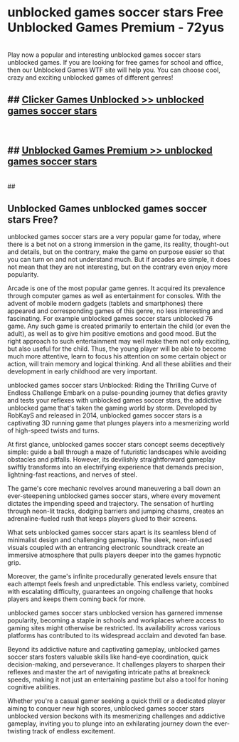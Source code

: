 # unblocked games soccer stars  Free Unblocked Games Premium - 72yus <br>
<br>
Play now a popular and interesting unblocked games soccer stars unblocked games. If you are looking for free games for school and office, then our Unblocked Games WTF site will help you. You can choose cool, crazy and exciting unblocked games of different genres!


## ##  [Clicker Games Unblocked >> unblocked games soccer stars](http://freeplayer.one?title=unblocked_games_soccer_stars&ref=UGames)
  <br>

##  ## [Unblocked Games Premium >> unblocked games soccer stars](http://freeplayer.one?title=unblocked_games_soccer_stars&ref=UGames)
  <br>
  ##



## Unblocked Games unblocked games soccer stars Free?

unblocked games soccer stars are a very popular game for today, where there is a bet not on a strong immersion in the game, its reality, thought-out and details, but on the contrary, make the game on purpose easier so that you can turn on and not understand much. But if arcades are simple, it does not mean that they are not interesting, but on the contrary even enjoy more popularity.

Arcade is one of the most popular game genres. It acquired its prevalence through computer games as well as entertainment for consoles. With the advent of mobile modern gadgets (tablets and smartphones) there appeared and corresponding games of this genre, no less interesting and fascinating. For example unblocked games soccer stars unblocked 76 game. Any such game is created primarily to entertain the child (or even the adult), as well as to give him positive emotions and good mood. But the right approach to such entertainment may well make them not only exciting, but also useful for the child. Thus, the young player will be able to become much more attentive, learn to focus his attention on some certain object or action, will train memory and logical thinking. And all these abilities and their development in early childhood are very important.

unblocked games soccer stars Unblocked: Riding the Thrilling Curve of Endless Challenge
Embark on a pulse-pounding journey that defies gravity and tests your reflexes with unblocked games soccer stars, the addictive unblocked game that's taken the gaming world by storm. Developed by RobKayS and released in 2014, unblocked games soccer stars is a captivating 3D running game that plunges players into a mesmerizing world of high-speed twists and turns.

At first glance, unblocked games soccer stars concept seems deceptively simple: guide a ball through a maze of futuristic landscapes while avoiding obstacles and pitfalls. However, its devilishly straightforward gameplay swiftly transforms into an electrifying experience that demands precision, lightning-fast reactions, and nerves of steel.

The game's core mechanic revolves around maneuvering a ball down an ever-steepening unblocked games soccer stars, where every movement dictates the impending speed and trajectory. The sensation of hurtling through neon-lit tracks, dodging barriers and jumping chasms, creates an adrenaline-fueled rush that keeps players glued to their screens.

What sets unblocked games soccer stars apart is its seamless blend of minimalist design and challenging gameplay. The sleek, neon-infused visuals coupled with an entrancing electronic soundtrack create an immersive atmosphere that pulls players deeper into the games hypnotic grip.

Moreover, the game's infinite procedurally generated levels ensure that each attempt feels fresh and unpredictable. This endless variety, combined with escalating difficulty, guarantees an ongoing challenge that hooks players and keeps them coming back for more.

unblocked games soccer stars unblocked version has garnered immense popularity, becoming a staple in schools and workplaces where access to gaming sites might otherwise be restricted. Its availability across various platforms has contributed to its widespread acclaim and devoted fan base.

Beyond its addictive nature and captivating gameplay, unblocked games soccer stars fosters valuable skills like hand-eye coordination, quick decision-making, and perseverance. It challenges players to sharpen their reflexes and master the art of navigating intricate paths at breakneck speeds, making it not just an entertaining pastime but also a tool for honing cognitive abilities.

Whether you're a casual gamer seeking a quick thrill or a dedicated player aiming to conquer new high scores, unblocked games soccer stars unblocked version beckons with its mesmerizing challenges and addictive gameplay, inviting you to plunge into an exhilarating journey down the ever-twisting track of endless excitement.